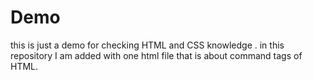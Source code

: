 # Demo
this is just a demo for checking HTML and CSS knowledge .
in this repository I am added with one html file that is about command tags of HTML.
